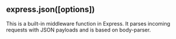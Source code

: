 ## express.json([options])

This is a built-in middleware function in Express. It parses incoming requests with JSON payloads and is based on body-parser.